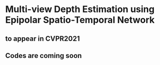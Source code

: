 # Multi-view Depth Estimation using Epipolar Spatio-Temporal Network
## to appear in CVPR2021
## Codes are coming soon
